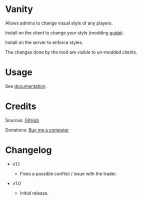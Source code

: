 # Vanity

Allows admins to change visual style of any players.

Install on the client to change your style (modding [guide](https://youtu.be/L9ljm2eKLrk)).

Install on the server to enforce styles.

The changes done by the mod are visible to un-modded clients.

# Usage

See [documentation](https://github.com/JereKuusela/valheim-vanity/blob/main/README.md).

# Credits

Sources: [GitHub](https://github.com/JereKuusela/valheim-vanity)

Donations: [Buy me a computer](https://www.buymeacoffee.com/jerekuusela)

# Changelog

- v1.1
	- Fixes a possible conflict / issue with the trader.

- v1.0
	- Initial release.
